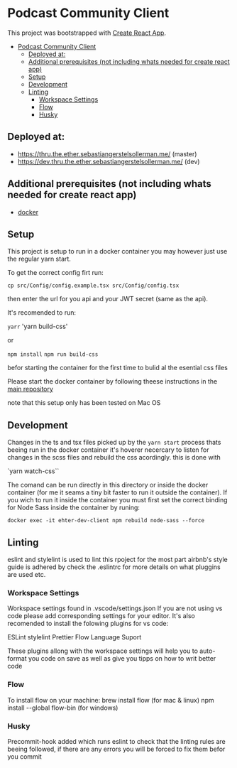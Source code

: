 # Podcast Community Client

This project was bootstrapped with [Create React App](https://github.com/facebookincubator/create-react-app).

- [Podcast Community Client](#podcast-community-client)
  - [Deployed at:](#deployed-at)
  - [Additional prerequisites (not including whats needed for create react app)](#additional-prerequisites-not-including-whats-needed-for-create-react-app)
  - [Setup](#setup)
  - [Development](#development)
  - [Linting](#linting)
    - [Workspace Settings](#workspace-settings)
    - [Flow](#flow)
    - [Husky](#husky)


## Deployed at:

* https://thru.the.ether.sebastiangerstelsollerman.me/ (master)
* https://dev.thru.the.ether.sebastiangerstelsollerman.me/  (dev)



## Additional prerequisites (not including whats needed for create react app)

* [docker](https://docs.docker.com/install/)



## Setup

This project is setup to run in a docker container you may however just use the regular yarn start.

To get the correct config firt run:

`cp src/Config/config.example.tsx src/Config/config.tsx`

then enter the url for you api and your JWT secret (same as the api).

It's recomended to run:

`yarr`
'yarn build-css'

or

`npm install`
`npm run build-css`

befor starting the container for the first time to bulid al the esential css files

Please start the docker container by following theese instructions in the [main repository](https://github.com/SebastianGerS/podcast-community)

note that this setup only has been tested on Mac OS



## Development

Changes in the ts and tsx files picked up by the `yarn start` process thats beeing run in the docker container it's hoverer necercary to listen for changes in the scss files and rebuild the css acordingly. this is done with

`yarn watch-css``

The comand can be run directly in this directory or inside the docker container (for me it seams a tiny bit faster to run it outside the container). If you wich to run it inside the container you must first set the correct binding for Node Sass inside the container by runing:

`docker exec -it ehter-dev-client npm rebuild node-sass --force`



## Linting

eslint and stylelint is used to lint this rpoject for the most part airbnb's style guide is adhered by check the .eslintrc for more details on what pluggins are used etc.

### Workspace Settings

Workspace settings found in .vscode/settings.json
If you are not using vs code please add corresponding settings for your editor.
It's also recomended to install the folowing plugins for vs code:

ESLint
stylelint
Prettier
Flow Language Suport

These plugins allong with the workspace settings will help you to auto-format
you code on save as well as give you tipps on how to writ better code

### Flow
To install flow on your machine:
brew install flow (for mac & linux)
npm install --global flow-bin (for windows)

### Husky
Precommit-hook added which runs eslint to check that the linting rules are beeing followed,
if there are any errors you will be forced to fix them befor you commit

